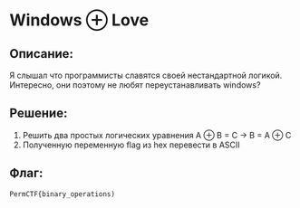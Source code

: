 # Windows ⊕ Love
## Описание:
  Я слышал что программисты славятся своей нестандартной логикой. Интересно, они поэтому не любят переустанавливать windows?

## Решение:
1. Решить два простых логических уравнения A ⊕ B = C -> B = A ⊕ C
2. Полученную переменную flag из hex перевести в ASCII

## Флаг:
    PermCTF{binary_operations)
